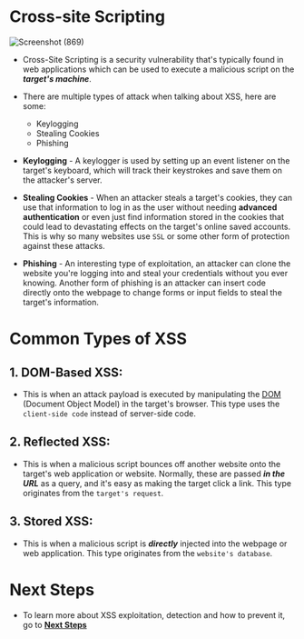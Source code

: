 # Cross-site Scripting

  ![Screenshot (869)](https://user-images.githubusercontent.com/63872951/186127677-8a39d5a9-bd61-4f15-9e6a-eb80e189fbd3.png)

- Cross-Site Scripting is a security vulnerability that's typically found in web applications which can be used to execute a malicious script on the ***target's machine***.

- There are multiple types of attack when talking about XSS, here are some:

    - Keylogging
    - Stealing Cookies
    - Phishing
   
- **Keylogging** - A keylogger is used by setting up an event listener on the target's keyboard, which will track their keystrokes and save them on the attacker's server. 

- **Stealing Cookies** - When an attacker steals a target's cookies, they can use that information to log in as the user without needing **advanced authentication** or even just find information stored in the cookies that could lead to devastating effects on the target's online saved accounts. This is why so many websites use `SSL` or some other form of protection against these attacks.

- **Phishing** - An interesting type of exploitation, an attacker can clone the website you're logging into and steal your credentials without you ever knowing. Another form of phishing is an attacker can insert code directly onto the webpage to change forms or input fields to steal the target's information.

# Common Types of XSS

## 1. DOM-Based XSS: 

- This is when an attack payload is executed by manipulating the [DOM]() (Document Object Model) in the target's browser. This type uses the `client-side code` instead of server-side code.

## 2. Reflected XSS: 

- This is when a malicious script bounces off another website onto the target's web application or website. Normally, these are passed ***in the URL*** as a query, and it's easy as making the target click a link. This type originates from the `target's request`.

## 3. Stored XSS: 

- This is when a malicious script is ***directly*** injected into the webpage or web application. This type originates from the `website's database`.

#

# Next Steps

- To learn more about XSS exploitation, detection and how to prevent it, go to **[Next Steps](https://github.com/ShubhamJagtap2000/JavaScript-Basics/tree/main/14%20Next%20Steps)**
